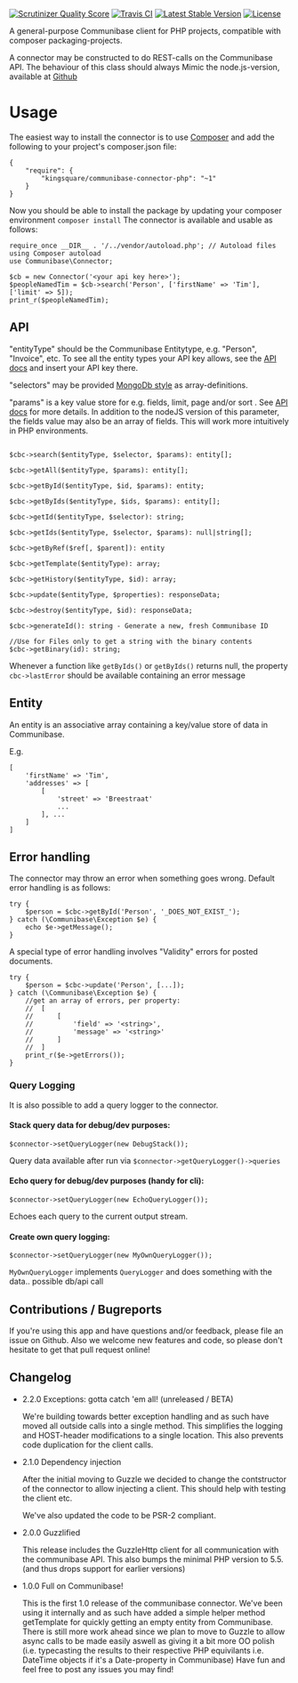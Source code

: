 [![Scrutinizer Quality Score](https://scrutinizer-ci.com/g/kingsquare/communibase-connector-php/badges/quality-score.png?s=94ea144a5b63afdb4ff9b99991f5ca830ba59d37)](https://scrutinizer-ci.com/g/kingsquare/communibase-connector-php/)
[![Travis CI](https://travis-ci.org/kingsquare/communibase-connector-php.svg)](https://travis-ci.org/kingsquare/communibase-connector-php)
[![Latest Stable Version](https://poser.pugx.org/kingsquare/communibase-connector-php/v/stable.png)](https://packagist.org/packages/kingsquare/communibase-connector-php)
[![License](https://poser.pugx.org/kingsquare/communibase-connector-php/license.png)](https://packagist.org/packages/kingsquare/communibase-connector-php)

A general-purpose Communibase client for PHP projects, compatible with composer packaging-projects.

A connector may be constructed to do REST-calls on the Communibase API.  The behaviour of this class should always Mimic
the node.js-version, available at [Github](https://github.com/kingsquare/communibase-connector-js)

Usage
=====

The easiest way to install the connector is to use [Composer](https://getcomposer.org/) and add the following to your project's composer.json file:
```
{
	"require": {
		"kingsquare/communibase-connector-php": "~1"
	}
}
```
Now you should be able to install the package by updating your composer environment ```composer install```
The connector is available and usable as follows:

```
require_once __DIR__ . '/../vendor/autoload.php'; // Autoload files using Composer autoload
use Communibase\Connector;

$cb = new Connector('<your api key here>');
$peopleNamedTim = $cb->search('Person', ['firstName' => 'Tim'], ['limit' => 5]);
print_r($peopleNamedTim);
```


API
---

"entityType" should be the Communibase Entitytype, e.g. "Person", "Invoice", etc. To see all the entity types your API key allows, see the [API docs](https://api.communibase.nl/docs/) and insert your API key there.

"selectors" may be provided [MongoDb style](http://docs.mongodb.org/manual/reference/method/db.collection.find/#db.collection.find) as array-definitions.

"params" is a key value store for e.g. fields, limit, page and/or sort . See [API docs](https://api.communibase.nl/docs/) for more details. In addition to the nodeJS version of this parameter, the fields value may also be an array of fields. This will work more intuitively in PHP environments.

```

$cbc->search($entityType, $selector, $params): entity[];

$cbc->getAll($entityType, $params): entity[];

$cbc->getById($entityType, $id, $params): entity;

$cbc->getByIds($entityType, $ids, $params): entity[];

$cbc->getId($entityType, $selector): string;

$cbc->getIds($entityType, $selector, $params): null|string[];

$cbc->getByRef($ref[, $parent]): entity

$cbc->getTemplate($entityType): array;

$cbc->getHistory($entityType, $id): array;

$cbc->update($entityType, $properties): responseData;

$cbc->destroy($entityType, $id): responseData;

$cbc->generateId(): string - Generate a new, fresh Communibase ID

//Use for Files only to get a string with the binary contents
$cbc->getBinary(id): string;

```

Whenever a function like ```getByIds()``` or ```getByIds()``` returns null, the property ```cbc->lastError``` should be available containing an error message


Entity
--
An entity is an associative array containing a key/value store of data in Communibase.

E.g.

```
[
	'firstName' => 'Tim',
	'addresses' => [
		[
			'street' => 'Breestraat'
			...
		], ...
	]
]
```

Error handling
--

The connector may throw an error when something goes wrong. Default error handling is as follows:

```
try {
	$person = $cbc->getById('Person', '_DOES_NOT_EXIST_');
} catch (\Communibase\Exception $e) {
	echo $e->getMessage();
}
```

A special type of error handling involves "Validity" errors for posted documents. 

```
try {
	$person = $cbc->update('Person', [...]);
} catch (\Communibase\Exception $e) {
	//get an array of errors, per property:
	//	[
	//		[
	//			'field' => '<string>',
	//			'message' => '<string>'
	//		]
	//	]
	print_r($e->getErrors());
}
```

### Query Logging

It is also possible to add a query logger to the connector.

#### Stack query data for debug/dev purposes:

    $connector->setQueryLogger(new DebugStack());
    
Query data available after run via `$connector->getQueryLogger()->queries`
 
#### Echo query for debug/dev purposes (handy for cli):

    $connector->setQueryLogger(new EchoQueryLogger());
    
Echoes each query to the current output stream.
 
#### Create own query logging:

    $connector->setQueryLogger(new MyOwnQueryLogger());
    
`MyOwnQueryLogger` implements `QueryLogger` and does something with the data.. possible db/api call

## Contributions / Bugreports

If you're using this app and have questions and/or feedback, please file an issue on Github.
Also we welcome new features and code, so please don't hesitate to get that pull request online!

## Changelog

* 2.2.0 Exceptions: gotta catch 'em all! (unreleased / BETA)

    We're building towards better exception handling and as such have moved all outside calls into a single method.
    This simplifies the logging and HOST-header modifications to a single location. This also prevents code duplication
    for the client calls.

* 2.1.0 Dependency injection

    After the initial moving to Guzzle we decided to change the contstructor of the connector to allow injecting a client.
    This should help with testing the client etc.
    
    We've also updated the code to be PSR-2 compliant.

* 2.0.0 Guzzlified

    This release includes the GuzzleHttp client for all communication with the communibase API. This also bumps the minimal
    PHP version to 5.5. (and thus drops support for earlier versions) 

* 1.0.0 Full on Communibase!

    This is the first 1.0 release of the communibase connector. We've been using it internally and as such have added a simple helper method getTemplate for quickly getting an empty entity from Communibase.
    There is still more work ahead since we plan to move to Guzzle to allow async calls to be made easily aswell as giving it a bit more OO polish (i.e. typecasting the results to their respective PHP equivilants i.e. DateTime objects if it's a Date-property in Communibase)
    Have fun and feel free to post any issues you may find!
